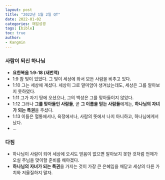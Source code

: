 ```yaml
---
layout: post
title: "2022년 1월 2일 QT"
date: 2022-01-02
categories: 매일성경
tags: [bible]
toc: true
author:
- Kangmin
---
```


### 사람이 되신 하나님
- **요한복음 1:9-18 (새번역)**
- 1:9 참 빛이 있었다. 그 빛이 세상에 와서 모든 사람을 비추고 있다.
- 1:10 그는 세상에 계셨다. 세상이 그로 말미암아 생겨났는데도, 세상은 그를 알아보지 못하였다.
- 1:11 그가 자기 땅에 오셨으나, 그의 백성은 그를 맞아들이지 않았다.
- 1:12 그러나 **그를 맞아들인 사람들**, 곧 **그 이름을 믿는 사람들**에게는, **하나님의 자녀가 되는 특권**을 주셨다.
- 1:13 이들은 혈통에서나, 육정에서나, 사람의 뜻에서 나지 아니하고, 하나님에게서 났다.
- ...

### 다짐
- 하나님이 사람이 되어 세상에 오셔도 믿음이 없으면 알아보지 못한 것처럼 언제가 오실 주님을 맞이할 준비를 해야겠다.
- **하나님의 자녀가 되는 특권**을 가지는 것이 가장 큰 은혜임을 깨닫고 세상의 다른 가치와 저울질하지 말자.
